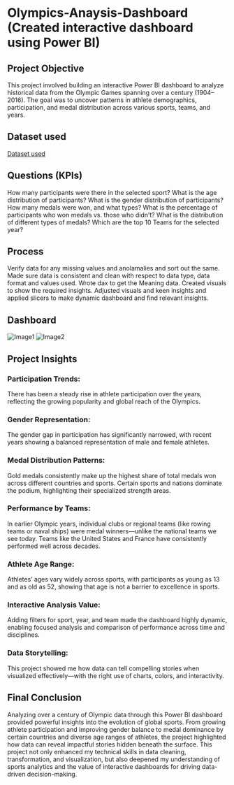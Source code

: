 # Olympics-Anaysis-Dashboard (Created interactive dashboard using Power BI)
## Project Objective
This project involved building an interactive Power BI dashboard to analyze historical data from the Olympic Games spanning over a century (1904–2016). The goal was to uncover patterns in athlete demographics, participation, and medal distribution across various sports, teams, and years.
## Dataset used
<a href= "https://github.com/Bhumika1808/Olympics-anaysis-dashboard/blob/main/dataset_olympics.csv"> Dataset used </a>
## Questions (KPIs)
How many participants were there in the selected sport?
What is the age distribution of participants?
What is the gender distribution of participants?
How many medals were won, and what types?
What is the percentage of participants who won medals vs. those who didn’t?
What is the distribution of different types of medals?
Which are the top 10 Teams for the selected year?
## Process
Verify data for any missing values and anolamalies and sort out the same.
Made sure data is consistent and clean with respect to data type, data format and values used.
Wrote dax to get the Meaning data.
Created visuals to show the required insights.
Adjusted visuals and keen insights and applied slicers to make dynamic dashboard and find relevant insights.
## Dashboard
![Image1](https://github.com/user-attachments/assets/543942ab-5d0c-4bda-858c-b84e1b6d9b37)
![Image2](https://github.com/user-attachments/assets/295380d9-a002-4bb2-b090-371fd0cecc04)
## Project Insights
### Participation Trends:
There has been a steady rise in athlete participation over the years, reflecting the growing popularity and global reach of the Olympics.
### Gender Representation:
The gender gap in participation has significantly narrowed, with recent years showing a balanced representation of male and female athletes.
### Medal Distribution Patterns:
Gold medals consistently make up the highest share of total medals won across different countries and sports.
Certain sports and nations dominate the podium, highlighting their specialized strength areas.
### Performance by Teams:
In earlier Olympic years, individual clubs or regional teams (like rowing teams or naval ships) were medal winners—unlike the national teams we see today.
Teams like the United States and France have consistently performed well across decades.
### Athlete Age Range:
Athletes’ ages vary widely across sports, with participants as young as 13 and as old as 52, showing that age is not a barrier to excellence in sports.
### Interactive Analysis Value:
Adding filters for sport, year, and team made the dashboard highly dynamic, enabling focused analysis and comparison of performance across time and disciplines.
### Data Storytelling:
This project showed me how data can tell compelling stories when visualized effectively—with the right use of charts, colors, and interactivity.
## Final Conclusion
Analyzing over a century of Olympic data through this Power BI dashboard provided powerful insights into the evolution of global sports. From growing athlete participation and improving gender balance to medal dominance by certain countries and diverse age ranges of athletes, the project highlighted how data can reveal impactful stories hidden beneath the surface.
This project not only enhanced my technical skills in data cleaning, transformation, and visualization, but also deepened my understanding of sports analytics and the value of interactive dashboards for driving data-driven decision-making.
